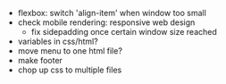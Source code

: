 * flexbox: switch 'align-item' when window too small
* check mobile rendering: responsive web design
    * fix sidepadding once certain window size reached
* variables in css/html?
* move menu to one html file?
* make footer
* chop up css to multiple files
